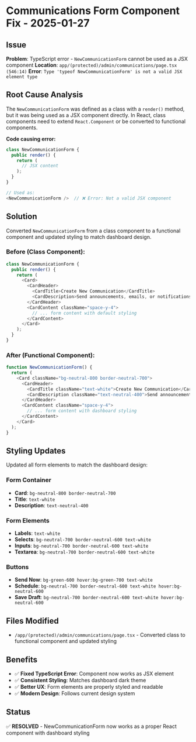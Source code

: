 # Communications Form Component Fix - 2025-01-27

## Issue
**Problem**: TypeScript error - `NewCommunicationForm` cannot be used as a JSX component
**Location**: `app/(protected)/admin/communications/page.tsx (546:14)`
**Error**: `Type 'typeof NewCommunicationForm' is not a valid JSX element type`

## Root Cause Analysis
The `NewCommunicationForm` was defined as a class with a `render()` method, but it was being used as a JSX component directly. In React, class components need to extend `React.Component` or be converted to functional components.

**Code causing error:**
```typescript
class NewCommunicationForm {
  public render() {
    return (
      // JSX content
    );
  }
}

// Used as:
<NewCommunicationForm />  // ❌ Error: Not a valid JSX component
```

## Solution
Converted `NewCommunicationForm` from a class component to a functional component and updated styling to match dashboard design.

### Before (Class Component):
```typescript
class NewCommunicationForm {
  public render() {
    return (
      <Card>
        <CardHeader>
          <CardTitle>Create New Communication</CardTitle>
          <CardDescription>Send announcements, emails, or notifications to users</CardDescription>
        </CardHeader>
        <CardContent className="space-y-4">
          // ... form content with default styling
        </CardContent>
      </Card>
    );
  }
}
```

### After (Functional Component):
```typescript
function NewCommunicationForm() {
  return (
    <Card className="bg-neutral-800 border-neutral-700">
      <CardHeader>
        <CardTitle className="text-white">Create New Communication</CardTitle>
        <CardDescription className="text-neutral-400">Send announcements, emails, or notifications to users</CardDescription>
      </CardHeader>
      <CardContent className="space-y-4">
        // ... form content with dashboard styling
      </CardContent>
    </Card>
  );
}
```

## Styling Updates
Updated all form elements to match the dashboard design:

### Form Container
- **Card**: `bg-neutral-800 border-neutral-700`
- **Title**: `text-white`
- **Description**: `text-neutral-400`

### Form Elements
- **Labels**: `text-white`
- **Selects**: `bg-neutral-700 border-neutral-600 text-white`
- **Inputs**: `bg-neutral-700 border-neutral-600 text-white`
- **Textarea**: `bg-neutral-700 border-neutral-600 text-white`

### Buttons
- **Send Now**: `bg-green-600 hover:bg-green-700 text-white`
- **Schedule**: `bg-neutral-700 border-neutral-600 text-white hover:bg-neutral-600`
- **Save Draft**: `bg-neutral-700 border-neutral-600 text-white hover:bg-neutral-600`

## Files Modified
- `/app/(protected)/admin/communications/page.tsx` - Converted class to functional component and updated styling

## Benefits
- ✅ **Fixed TypeScript Error**: Component now works as JSX element
- ✅ **Consistent Styling**: Matches dashboard dark theme
- ✅ **Better UX**: Form elements are properly styled and readable
- ✅ **Modern Design**: Follows current design system

## Status
✅ **RESOLVED** - NewCommunicationForm now works as a proper React component with dashboard styling
